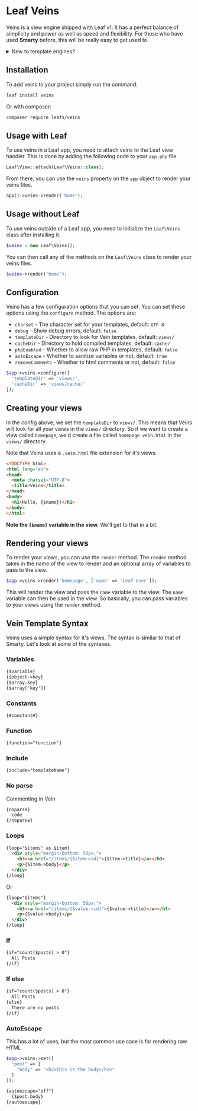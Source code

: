 # Leaf Veins

<!-- markdownlint-disable no-inline-html -->

<script setup>
import VideoDocs from '/@theme/components/VideoDocs.vue'
</script>

Veins is a view engine shipped with Leaf v1. It has a perfect balance of simplicity and power as well as speed and flexibility. For those who have used **Smarty** before, this will be really easy to get used to.

<details>
<summary>New to template engines?</summary>

Watch this video by Dave Hollingworth as an introduction to template engines.

<VideoDocs
  title="Templating engines in PHP"
  subject="Templating engines in PHP: what they are and how they can improve your code"
  description="Learn how using a template engine can improve your view files with simpler syntax, autoescaping of variables and template inheritance."
  link="https://www.youtube.com/embed/OK_JCtrrv-c"
/>
</details>

## Installation

To add veins to your project simply run the command:

```bash
leaf install veins
```

Or with composer:

```bash
composer require leafs/veins
```

## Usage with Leaf

To use veins in a Leaf app, you need to attach veins to the Leaf view handler. This is done by adding the following code to your `app.php` file.

```php
Leaf\View::attach(Leaf\Veins::class);
```

From there, you can use the `veins` property on the `app` object to render your veins files.

```php
app()->veins->render('home');
```

## Usage without Leaf

To use veins outside of a Leaf app, you need to initialize the `Leaf\Veins` class after installing it.

```php
$veins = new Leaf\Veins();
```

You can then call any of the methods on the `Leaf\Veins` class to render your veins files.

```php
$veins->render('home');
```

## Configuration

Veins has a few configuration options that you can set. You can set these options using the `configure` method. The options are:

- `charset` - The character set for your templates, default: `UTF-8`
- `debug` - Show debug errors, default: `false`
- `templateDir` - Directory to look for Vein templates, default: `views/`
- `cacheDir` - Directory to hold compiled templates, default: `cache/`
- `phpEnabled` - Whether to allow raw PHP in templates, default: `false`
- `autoEscape` - Whether to sanitize variables or not, default: `true`
- `removeComments` - Whether to html comments or not, default: `false`

```php
$app->veins->configure([
  'templateDir' => 'views/',
  'cacheDir' => 'views/cache/'
]);
```

## Creating your views

In the config above, we set the `templateDir` to `views/`. This means that Veins will look for all your views in the `views/` directory. So if we want to create a view called `homepage`, we'd create a file called `homepage.vein.html` in the `views/` directory.

Note that Veins uses a `.vein.html` file extension for it's views.

```html
<!DOCTYPE html>
<html lang="en">
<head>
  <meta charset="UTF-8">
  <title>Veins</title>
</head>
<body>
  <h1>Hello, {$name}!</h1>
</body>
</html>
```

**Note the `{$name}` variable in the view.** We'll get to that in a bit.

## Rendering your views

To render your views, you can use the `render` method. The `render` method takes in the name of the view to render and an optional array of variables to pass to the view.

```php
$app->veins->render('homepage', ['name' => 'Leaf User']);
```

This will render the view and pass the `name` variable to the view. The `name` variable can then be used in the view. So basically, you can pass variables to your views using the `render` method.

## Vein Template Syntax

Veins uses a simple syntax for it's views. The syntax is similar to that of Smarty. Let's look at some of the syntaxes.

### Variables

```html
{$variable}
{$object->key}
{$array.key}
{$array['key']}
```

### Constants

```html
{#constant#}
```

### Function

```html
{function="function"}
```

### Include

```html
{include="templateName"}
```

### No parse

Commenting in Vein

```html
{noparse}
  code
{/noparse}
```

### Loops

```html
{loop="$items" as $item}
  <div style="margin-bottom: 50px;">
    <h3><a href="/items/{$item->id}">{$item->title}</a></h3>
    <p>{$item->body}</p>
  </div>
{/loop}
```

Or

```html
{loop="$items"}
  <div style="margin-bottom: 50px;">
    <h3><a href="/items/{$value->id}">{$value->title}</a></h3>
    <p>{$value->body}</p>
  </div>
{/loop}
```

### If

```html
{if="count($posts) > 0"}
  All Posts
{/if}
```

### If else

```html
{if="count($posts) > 0"}
  All Posts
{else}
  There are no posts
{/if}
```

### AutoEscape

This has a lot of uses, but the most common use case is for rendering raw HTML

```php
$app->veins->set([
  "post" => [
    "body" => "<h2>This is the body</h2>"
  ]
]);
```

```html
{autoescape="off"}
  {$post.body}
{/autoescape}
```
